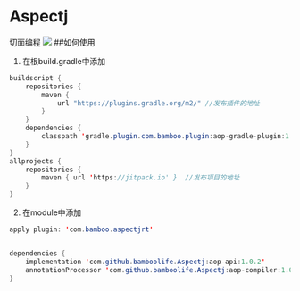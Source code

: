 # Aspectj
切面编程
[![](https://jitpack.io/v/bamboolife/Aspectj.svg)](https://jitpack.io/#bamboolife/Aspectj)
##如何使用
1. 在根build.gradle中添加
```java
buildscript {
    repositories {
        maven {
            url "https://plugins.gradle.org/m2/" //发布插件的地址
        }
    }
    dependencies {
        classpath 'gradle.plugin.com.bamboo.plugin:aop-gradle-plugin:1.0.2' //引用自定义插件
    }
}
allprojects {
    repositories {
        maven { url 'https://jitpack.io' }  //发布项目的地址
    }
}
```
2. 在module中添加
```java
apply plugin: 'com.bamboo.aspectjrt'


dependencies {
    implementation 'com.github.bamboolife.Aspectj:aop-api:1.0.2'
    annotationProcessor 'com.github.bamboolife.Aspectj:aop-compiler:1.0.2'
}
```
